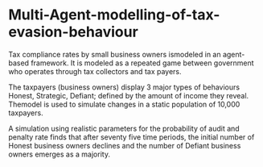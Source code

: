 # Multi-Agent-modelling-of-tax-evasion-behaviour

Tax compliance rates by small business owners ismodeled in an agent-based framework. It
is modeled as a repeated game between government who operates through tax collectors
and tax payers. 

The taxpayers (business owners) display 3 major types of behaviours Honest,
Strategic, Defiant; defined by the amount of income they reveal. Themodel is used to simulate
changes in a static population of 10,000 taxpayers. 

A simulation using realistic parameters
for the probability of audit and penalty rate finds that after seventy five time periods, the
initial number of Honest business owners declines and the number of Defiant business owners
emerges as a majority.
